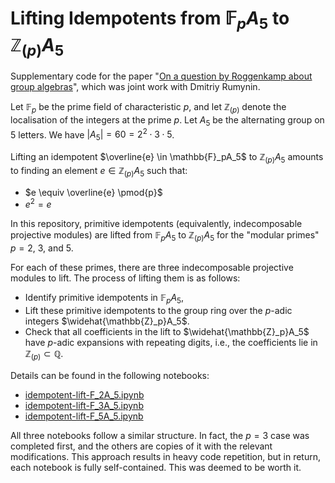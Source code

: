 # Lifting Idempotents from $`\mathbb{F}_pA_5`$ to $`\mathbb{Z}_{(p)}A_5`$

Supplementary code for the paper "[On a question by Roggenkamp about group algebras](https://arxiv.org/abs/2507.21316)", which was joint work with Dmitriy Rumynin.

Let $`\mathbb{F}_p`$ be the prime field of characteristic $`p`$, and let $`\mathbb{Z}_{(p)}`$ denote the localisation of the integers at the prime $`p`$. Let $`A_5`$ be the alternating group on $`5`$ letters. We have $`|A_5| = 60 = 2^2\cdot3\cdot5`$.

Lifting an idempotent $`\overline{e} \in \mathbb{F}_pA_5`$ to $`\mathbb{Z}_{(p)}A_5`$ amounts to finding an element $`e \in \mathbb{Z}_{(p)}A_5`$ such that:
- $`e \equiv \overline{e} \pmod{p}`$
- $`e^2 = e`$

In this repository, primitive idempotents (equivalently, indecomposable projective modules) are lifted from $`\mathbb{F}_pA_5`$ to $`\mathbb{Z}_{(p)}A_5`$ for the "modular primes" $`p = 2`$, $`3`$, and $`5`$.

For each of these primes, there are three indecomposable projective modules to lift. The process of lifting them is as follows:
- Identify primitive idempotents in $`\mathbb{F}_pA_5`$,
- Lift these primitive idempotents to the group ring over the $`p`$-adic integers $`\widehat{\mathbb{Z}_p}A_5`$.
- Check that all coefficients in the lift to $`\widehat{\mathbb{Z}_p}A_5`$ have $`p`$-adic expansions with repeating digits, i.e., the coefficients lie in $`\mathbb{Z}_{(p)} \subset \mathbb{Q}`$.

Details can be found in the following notebooks:
- [idempotent-lift-F_2A_5.ipynb](https://github.com/DylanJohnston/FpA5-lifting-idempotents/blob/main/idempotent-lift-F_2A_5.ipynb)
- [idempotent-lift-F_3A_5.ipynb](https://github.com/DylanJohnston/FpA5-lifting-idempotents/blob/main/idempotent-lift-F_3A_5.ipynb)
- [idempotent-lift-F_5A_5.ipynb](https://github.com/DylanJohnston/FpA5-lifting-idempotents/blob/main/idempotent-lift-F_5A_5.ipynb)

All three notebooks follow a similar structure. In fact, the $`p = 3`$ case was completed first, and the others are copies of it with the relevant modifications. This approach results in heavy code repetition, but in return, each notebook is fully self-contained. This was deemed to be worth it.
